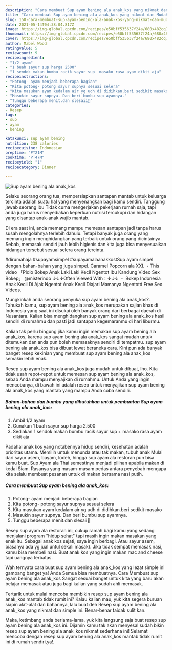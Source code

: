 ```yaml
---
description: "Cara membuat Sup ayam bening ala anak_kos yang nikmat dan Mudah Dibuat"
title: "Cara membuat Sup ayam bening ala anak_kos yang nikmat dan Mudah Dibuat"
slug: 150-cara-membuat-sup-ayam-bening-ala-anak-kos-yang-nikmat-dan-mudah-dibuat
date: 2021-05-14T04:38:04.817Z
image: https://img-global.cpcdn.com/recipes/e50bff535637f24a/680x482cq70/sup-ayam-bening-ala-anak_kos-foto-resep-utama.jpg
thumbnail: https://img-global.cpcdn.com/recipes/e50bff535637f24a/680x482cq70/sup-ayam-bening-ala-anak_kos-foto-resep-utama.jpg
cover: https://img-global.cpcdn.com/recipes/e50bff535637f24a/680x482cq70/sup-ayam-bening-ala-anak_kos-foto-resep-utama.jpg
author: Mabel Wood
ratingvalue: 5
reviewcount: 9
recipeingredient:
- "1/2 ayam"
- "1 buah sayur sup harga 2500"
- "1 sendok makan bumbu racik sayur sup  masako rasa ayam dikit aja"
recipeinstructions:
- "Potong- ayam menjadi beberapa bagian"
- "Kita potong- potong sayur supnya sesuai selera"
- "Kita masukan ayam kedalam air yg udh di didihkan.beri sedikit masako"
- "Masukin sayur supnya. Dan beri bumbu sup ayamnya."
- "Tunggu beberapa menit.dan slesaii🤤"
categories:
- Resep
tags:
- sup
- ayam
- bening

katakunci: sup ayam bening 
nutrition: 238 calories
recipecuisine: Indonesian
preptime: "PT21M"
cooktime: "PT47M"
recipeyield: "1"
recipecategory: Dinner

---
```



![Sup ayam bening ala anak_kos](https://img-global.cpcdn.com/recipes/e50bff535637f24a/680x482cq70/sup-ayam-bening-ala-anak_kos-foto-resep-utama.jpg)

Selaku seorang orang tua, mempersiapkan santapan mantab untuk keluarga tercinta adalah suatu hal yang menyenangkan bagi kamu sendiri. Tanggung jawab seorang ibu Tidak cuma mengerjakan pekerjaan rumah saja, tapi anda juga harus menyediakan keperluan nutrisi tercukupi dan hidangan yang disantap anak-anak wajib mantab.

Di era  saat ini, anda memang mampu memesan santapan jadi tanpa harus susah mengolahnya terlebih dahulu. Tetapi banyak juga orang yang memang ingin menghidangkan yang terbaik untuk orang yang dicintainya. Sebab, memasak sendiri jauh lebih higienis dan kita juga bisa menyesuaikan hidangan tersebut sesuai selera orang tercinta. 

#dirumahaja #supayamsimpel #supayamalaanakkostSup ayam simpel dengan bahan-bahan yang juga simpel. Caramel Popcorn ala XXI. ・This video 「Pidio Bokep Anak Laki Laki Kecil Ngentot Ibu Kandung Video Sex Bokep」 @misterindo ↓↓↓Often Viewed With：↓↓↓ ・ Bokep Indonesia Anak Kecil Di Ajak Ngentot Anak Kecil Diajari Mamanya Ngentotd Free Sex Videos.

Mungkinkah anda seorang penyuka sup ayam bening ala anak_kos?. Tahukah kamu, sup ayam bening ala anak_kos merupakan sajian khas di Indonesia yang saat ini disukai oleh banyak orang dari berbagai daerah di Nusantara. Kalian bisa menghidangkan sup ayam bening ala anak_kos hasil sendiri di rumahmu dan pasti jadi santapan kegemaranmu di hari liburmu.

Kalian tak perlu bingung jika kamu ingin memakan sup ayam bening ala anak_kos, karena sup ayam bening ala anak_kos sangat mudah untuk ditemukan dan anda pun boleh memasaknya sendiri di tempatmu. sup ayam bening ala anak_kos bisa dibuat lewat beraneka cara. Kini pun ada banyak banget resep kekinian yang membuat sup ayam bening ala anak_kos semakin lebih enak.

Resep sup ayam bening ala anak_kos juga mudah untuk dibuat, lho. Kita tidak usah repot-repot untuk memesan sup ayam bening ala anak_kos, sebab Anda mampu menyajikan di rumahmu. Untuk Anda yang ingin mencobanya, di bawah ini adalah resep untuk menyajikan sup ayam bening ala anak_kos yang mantab yang mampu Anda coba sendiri.

<!--inarticleads1-->

##### Bahan-bahan dan bumbu yang dibutuhkan untuk pembuatan Sup ayam bening ala anak_kos:

1. Ambil 1/2 ayam
1. Gunakan 1 buah sayur sup harga 2.500
1. Sediakan 1 sendok makan bumbu racik sayur sup + masako rasa ayam dikit aja


Padahal anak kos yang notabennya hidup sendiri, kesehatan adalah prioritas utama. Memilih untuk menunda atau tak makan, tubuh anak Mulai dari sayur asem, bayam, lodeh, hingga sop ayam ala restoran pun bisa kamu buat. Sup Ayam ala Thai semestinya menjadi pilihan apabila makan di kedai Siam. Rasanya yang masam-masam pedas antara penyebab mengapa kita selalu membuat pesanan untuk di makan bersama nasi putih. 

<!--inarticleads2-->

##### Cara membuat Sup ayam bening ala anak_kos:

1. Potong- ayam menjadi beberapa bagian
1. Kita potong- potong sayur supnya sesuai selera
1. Kita masukan ayam kedalam air yg udh di didihkan.beri sedikit masako
1. Masukin sayur supnya. Dan beri bumbu sup ayamnya.
1. Tunggu beberapa menit.dan slesaii🤤


Resep sup ayam ala restoran ini, cukup ramah bagi kamu yang sedang menjalani program &#34;hidup sehat&#34; tapi masih ingin makan masakan yang enak itu. Sebagai anak kos sejati, saya ingin berbagi. Atau sayur asem, biasanya ada yg jual untul sekali masak). Jika tidak sempat memasak nasi, kamu bisa membeli nasi. Buat anak kos yang ingin makan mac and cheese tapi uangnya terbatas. 

Wah ternyata cara buat sup ayam bening ala anak_kos yang lezat simple ini gampang banget ya! Anda Semua bisa membuatnya. Cara Membuat sup ayam bening ala anak_kos Sangat sesuai banget untuk kita yang baru akan belajar memasak atau juga bagi kalian yang sudah ahli memasak.

Tertarik untuk mulai mencoba membikin resep sup ayam bening ala anak_kos mantab tidak rumit ini? Kalau kalian mau, yuk kita segera buruan siapin alat-alat dan bahannya, lalu buat deh Resep sup ayam bening ala anak_kos yang nikmat dan simple ini. Benar-benar taidak sulit kan. 

Maka, ketimbang anda berlama-lama, yuk kita langsung saja buat resep sup ayam bening ala anak_kos ini. Dijamin kamu tak akan menyesal sudah bikin resep sup ayam bening ala anak_kos nikmat sederhana ini! Selamat mencoba dengan resep sup ayam bening ala anak_kos mantab tidak rumit ini di rumah sendiri,ya!.


